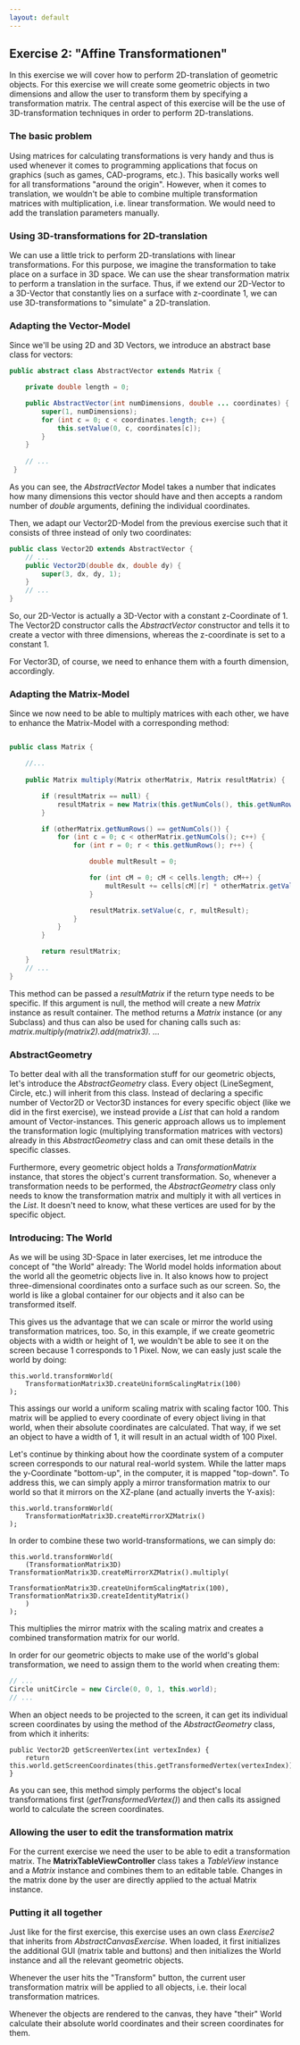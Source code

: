 ```yaml
---
layout: default
---
```


## Exercise 2: "Affine Transformationen"
In this exercise we will cover how to perform 2D-translation of geometric objects. For this exercise we will create
some geometric objects in two dimensions and allow the user to transform them by specifying a transformation matrix. 
The central aspect of this exercise will be the use of 3D-transformation techniques in order to perform 2D-translations.

### The basic problem
Using matrices for calculating transformations is very handy and thus is used whenever it comes to programming 
applications that focus on graphics (such as games, CAD-programs, etc.). This basically works well for all
transformations "around the origin". However, when it comes to translation, we wouldn't be able to combine multiple
transformation matrices with multiplication, i.e. linear transformation. We would need to add the translation
parameters manually. 

### Using 3D-transformations for 2D-translation
We can use a little trick to perform 2D-translations with linear transformations. For this purpose, we imagine
the transformation to take place on a surface in 3D space. We can use the shear transformation matrix to perform a translation in the surface.
Thus, if we extend our 2D-Vector to a 3D-Vector that constantly lies on a surface with z-coordinate 1, we can use 
3D-transformations to "simulate" a 2D-translation.

### Adapting the Vector-Model
Since we'll be using 2D and 3D Vectors, we introduce an abstract base class for vectors:

```java
public abstract class AbstractVector extends Matrix {

    private double length = 0;

    public AbstractVector(int numDimensions, double ... coordinates) {
        super(1, numDimensions);
        for (int c = 0; c < coordinates.length; c++) {
            this.setValue(0, c, coordinates[c]);
        }
    }
    
    // ...
 }
```
As you can see, the *AbstractVector* Model takes a number that indicates how many dimensions this vector should have and
then accepts a random number of *double* arguments, defining the individual coordinates.

Then, we adapt our Vector2D-Model from the previous exercise such that it consists of three instead of only two coordinates:

```java
public class Vector2D extends AbstractVector {
    // ...
    public Vector2D(double dx, double dy) {
        super(3, dx, dy, 1);
    }
    // ...
}
```

So, our 2D-Vector is actually a 3D-Vector with a constant z-Coordinate of 1. The Vector2D constructor calls the *AbstractVector* constructor and tells it to create a vector with three dimensions, whereas
the z-coordinate is set to a constant 1. 

For Vector3D, of course, we need to enhance them with a fourth dimension, accordingly.
 
### Adapting the Matrix-Model
Since we now need to be able to multiply matrices with each other, we have to enhance the Matrix-Model with a 
corresponding method:

```java

public class Matrix {

    //...
    
    public Matrix multiply(Matrix otherMatrix, Matrix resultMatrix) {

        if (resultMatrix == null) {
            resultMatrix = new Matrix(this.getNumCols(), this.getNumRows());
        }

        if (otherMatrix.getNumRows() == getNumCols()) {
            for (int c = 0; c < otherMatrix.getNumCols(); c++) {
                for (int r = 0; r < this.getNumRows(); r++) {

                    double multResult = 0;

                    for (int cM = 0; cM < cells.length; cM++) {
                        multResult += cells[cM][r] * otherMatrix.getValue(c, cM);
                    }

                    resultMatrix.setValue(c, r, multResult);
                }
            }
        }

        return resultMatrix;
    }
    // ...
}
```

This method can be passed a *resultMatrix* if the return type needs to be specific. If this argument is null, the method
will create a new *Matrix* instance as result container. The method returns a *Matrix* instance (or any Subclass) and thus
can also be used for chaning calls such as: *matrix.multiply(matrix2).add(matrix3). ...*

### AbstractGeometry
To better deal with all the transformation stuff for our geometric objects, let's introduce the *AbstractGeometry* class. Every
object (LineSegment, Circle, etc.) will inherit from this class. Instead of declaring a specific number of Vector2D or Vector3D instances
for every specific object (like we did in the first exercise), we instead provide a *List* that can hold a random amount of
Vector-instances. This generic approach allows us to implement the transformation logic (multiplying transformation matrices with vectors)
already in this *AbstractGeometry* class and can omit these details in the specific classes.

Furthermore, every geometric object holds a *TransformationMatrix* instance, that stores the object's current transformation. So, whenever
a transformation needs to be performed, the *AbstractGeometry* class only needs to know the transformation matrix and multiply
 it with all vertices in the *List*. It doesn't need to know, what these vertices are used for by the specific object.


### Introducing: The World
As we will be using 3D-Space in later exercises, let me introduce the concept of "the World" already: The World model holds 
information about the world all the geometric objects live in. It also knows how to project three-dimensional coordinates onto
a surface such as our screen. So, the world is like a global container for our objects and it also can be transformed itself.

This gives us the advantage that we can scale or mirror the world using transformation matrices, too. So, in this example, 
if we create geometric objects with a width or height of 1, we wouldn't be able to see it on the screen because 1 corresponds
to 1 Pixel. Now, we can easly just scale the world by doing:

```
this.world.transformWorld(
    TransformationMatrix3D.createUniformScalingMatrix(100)
);
```

This assings our world a uniform scaling matrix with scaling factor 100. This matrix will be applied to every coordinate of every
object living in that world, when their absolute coordinates are calculated. That way, if we set an object to have a width of 1, it
will result in an actual width of 100 Pixel.

Let's continue by thinking about how the coordinate system of a computer screen corresponds to our natural real-world system.
While the latter maps the y-Coordinate "bottom-up", in the computer, it is mapped "top-down". To address this, we can simply
apply a mirror transformation matrix to our world so that it mirrors on the XZ-plane (and actually inverts the Y-axis):

```
this.world.transformWorld(
    TransformationMatrix3D.createMirrorXZMatrix()
);
```

In order to combine these two world-transformations, we can simply do:

```
this.world.transformWorld(
    (TransformationMatrix3D) TransformationMatrix3D.createMirrorXZMatrix().multiply(
                TransformationMatrix3D.createUniformScalingMatrix(100), TransformationMatrix3D.createIdentityMatrix()
    )
);
```

This multiplies the mirror matrix with the scaling matrix and creates a combined transformation matrix for our world.

In order for our geometric objects to make use of the world's global transformation, we need to assign them to the world
 when creating them:

```java
// ...
Circle unitCircle = new Circle(0, 0, 1, this.world);
// ...
```

When an object needs to be projected to the screen, it can get its individual screen coordinates by using
the method of the *AbstractGeometry* class, from which it inherits:

```
public Vector2D getScreenVertex(int vertexIndex) {
    return this.world.getScreenCoordinates(this.getTransformedVertex(vertexIndex));
}
```

As you can see, this method simply performs the object's local transformations first (*getTransformedVertex()*) and then
calls its assigned world to calculate the screen coordinates.

### Allowing the user to edit the transformation matrix
For the current exercise we need the user to be able to edit a transformation matrix. The **MatrixTableViewController** class takes
a *TableView* instance and a *Matrix* instance and combines them to an editable table. Changes in the matrix done by the user
are directly applied to the actual Matrix instance. 

### Putting it all together
Just like for the first exercise, this exercise uses an own class *Exercise2* that inherits from *AbstractCanvasExercise*. 
When loaded, it first initializes the additional GUI (matrix table and buttons) and then initializes the World instance
and all the relevant geometric objects.

Whenever the user hits the "Transform" button, the current user transformation matrix will be applied to all objects, i.e. their
local transformation matrices.

Whenever the objects are rendered to the canvas, they have "their" World calculate their absolute world coordinates and their
screen coordinates for them.

